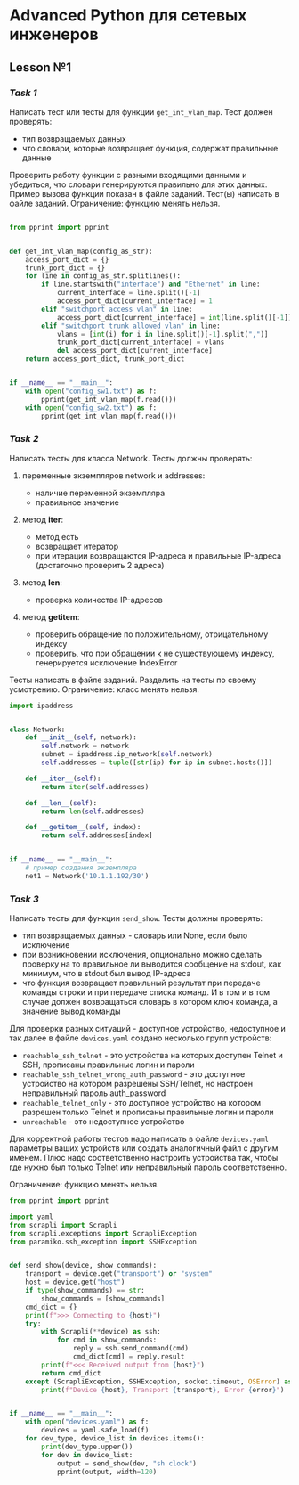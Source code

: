 # Advanced Python для сетевых инженеров

## Lesson №1

### *Task 1*

Написать тест или тесты для функции `get_int_vlan_map`. Тест должен проверять:

* тип возвращаемых данных
* что словари, которые возвращает функция, содержат правильные данные

Проверить работу функции с разными входящими данными и убедиться, что словари генерируются правильно 
для этих данных. Пример вызова функции показан в файле заданий. Тест(ы) написать в файле заданий.
Ограничение: функцию менять нельзя.

```python

from pprint import pprint


def get_int_vlan_map(config_as_str):
    access_port_dict = {}
    trunk_port_dict = {}
    for line in config_as_str.splitlines():
        if line.startswith("interface") and "Ethernet" in line:
            current_interface = line.split()[-1]
            access_port_dict[current_interface] = 1
        elif "switchport access vlan" in line:
            access_port_dict[current_interface] = int(line.split()[-1])
        elif "switchport trunk allowed vlan" in line:
            vlans = [int(i) for i in line.split()[-1].split(",")]
            trunk_port_dict[current_interface] = vlans
            del access_port_dict[current_interface]
    return access_port_dict, trunk_port_dict


if __name__ == "__main__":
    with open("config_sw1.txt") as f:
        pprint(get_int_vlan_map(f.read()))
    with open("config_sw2.txt") as f:
        pprint(get_int_vlan_map(f.read()))
```

### *Task 2*

Написать тесты для класса Network. Тесты должны проверять:

1. переменные экземпляров network и addresses:
   * наличие переменной экземпляра
   * правильное значение

2. метод __iter__:
   * метод есть
   * возвращает итератор
   * при итерации возвращаются IP-адреса и правильные IP-адреса (достаточно проверить 2 адреса)

3. метод __len__:
   * проверка количества IP-адресов

4. метод __getitem__:
   * проверить обращение по положительному, отрицательному индексу
   * проверить, что при обращении к не существующему индексу, генерируется исключение IndexError

Тесты написать в файле заданий. Разделить на тесты по своему усмотрению. Ограничение: класс менять нельзя.

```python
import ipaddress


class Network:
    def __init__(self, network):
        self.network = network
        subnet = ipaddress.ip_network(self.network)
        self.addresses = tuple([str(ip) for ip in subnet.hosts()])

    def __iter__(self):
        return iter(self.addresses)

    def __len__(self):
        return len(self.addresses)

    def __getitem__(self, index):
        return self.addresses[index]


if __name__ == "__main__":
    # пример создания экземпляра
    net1 = Network('10.1.1.192/30')

```

### *Task 3*

Написать тесты для функции `send_show`. Тесты должны проверять:

* тип возвращаемых данных - словарь или None, если было исключение
* при возникновении исключения, опционально можно сделать проверку на то правильное ли выводится сообщение на stdout, 
  как минимум, что в stdout был вывод IP-адреса
* что функция возвращает правильный результат при передаче команды строки и при передаче списка команд. 
  И в том и в том случае должен возвращаться словарь в котором ключ команда, а значение вывод команды

Для проверки разных ситуаций - доступное устройство, недоступное и так далее в файле `devices.yaml` создано несколько
групп устройств:
* `reachable_ssh_telnet` - это устройства на которых доступен Telnet и SSH, прописаны правильные логин и пароли
* `reachable_ssh_telnet_wrong_auth_password` - это доступное устройство на котором разрешены SSH/Telnet, но настроен
   неправильный пароль auth_password
* `reachable_telnet_only` - это доступное устройство на котором разрешен только Telnet и прописаны правильные логин и пароли
* `unreachable` - это недоступное устройство

Для корректной работы тестов надо написать в файле `devices.yaml` параметры ваших устройств или создать аналогичный файл
с другим именем. Плюс надо соответственно настроить устройства так, чтобы где нужно был только Telnet или неправильный 
пароль соответственно.

Ограничение: функцию менять нельзя.

```python
from pprint import pprint

import yaml
from scrapli import Scrapli
from scrapli.exceptions import ScrapliException
from paramiko.ssh_exception import SSHException


def send_show(device, show_commands):
    transport = device.get("transport") or "system"
    host = device.get("host")
    if type(show_commands) == str:
        show_commands = [show_commands]
    cmd_dict = {}
    print(f">>> Connecting to {host}")
    try:
        with Scrapli(**device) as ssh:
            for cmd in show_commands:
                reply = ssh.send_command(cmd)
                cmd_dict[cmd] = reply.result
        print(f"<<< Received output from {host}")
        return cmd_dict
    except (ScrapliException, SSHException, socket.timeout, OSError) as error:
        print(f"Device {host}, Transport {transport}, Error {error}")


if __name__ == "__main__":
    with open("devices.yaml") as f:
        devices = yaml.safe_load(f)
    for dev_type, device_list in devices.items():
        print(dev_type.upper())
        for dev in device_list:
            output = send_show(dev, "sh clock")
            pprint(output, width=120)

```

